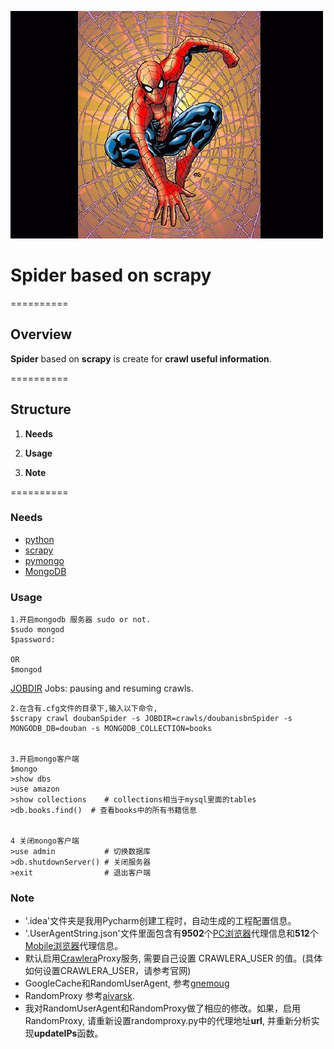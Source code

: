 
![spider icon](./spiderman.png)

# Spider based on scrapy

==========

## Overview

**Spider** based on **scrapy** is create for **crawl useful information**.

==========

## Structure
1. **Needs**

2. **Usage**

3. **Note**


==========

### Needs
* [python](https://www.python.org/downloads/) 
* [scrapy](http://doc.scrapy.org/en/latest/)
* [pymongo](http://api.mongodb.org/python/current/)
* [MongoDB](https://www.mongodb.org/)



### Usage

    1.开启mongodb 服务器 sudo or not.
    $sudo mongod
    $password: 
    
    OR
    $mongod
    
    
[JOBDIR](http://doc.scrapy.org/en/latest/topics/jobs.html) Jobs: pausing and resuming crawls.

	2.在含有.cfg文件的目录下,输入以下命令, 
	$scrapy crawl doubanSpider -s JOBDIR=crawls/doubanisbnSpider -s MONGODB_DB=douban -s MONGODB_COLLECTION=books
	
    
    3.开启mongo客户端
    $mongo      
    >show dbs
    >use amazon
    >show collections    # collections相当于mysql里面的tables
    >db.books.find()  # 查看books中的所有书籍信息
    
    
    4 关闭mongo客户端
    >use admin           # 切换数据库
    >db.shutdownServer() # 关闭服务器
    >exit                # 退出客户端


### Note
* '.idea'文件夹是我用Pycharm创建工程时，自动生成的工程配置信息。
* '.UserAgentString.json'文件里面包含有**9502**个[PC浏览器](http://www.useragentstring.com/pages/Browserlist/)代理信息和**512**个[Mobile浏览器](http://www.useragentstring.com/pages/Mobile%20Browserlist/)代理信息。
* 默认启用[Crawlera](http://scrapinghub.com/crawlera/)Proxy服务, 需要自己设置 CRAWLERA_USER 的值。(具体如何设置CRAWLERA_USER，请参考官网)
* GoogleCache和RandomUserAgent, 参考[gnemoug](https://github.com/gnemoug/distribute_crawler/tree/master/woaidu_crawler/woaidu_crawler/contrib/downloadmiddleware)
* RandomProxy 参考[aivarsk](https://github.com/aivarsk/scrapy-proxies). 
* 我对RandomUserAgent和RandomProxy做了相应的修改。如果，启用RandomProxy, 请重新设置randomproxy.py中的代理地址**url**, 并重新分析实现**updateIPs**函数。